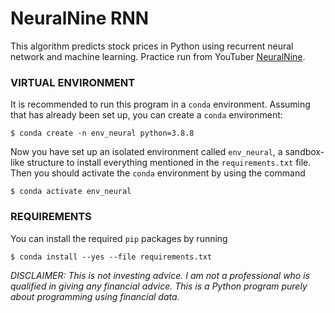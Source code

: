 # NeuralNine RNN
This algorithm predicts stock prices in Python using recurrent neural network and machine learning. Practice run from YouTuber <a href="https://www.youtube.com/watch?v=PuZY9q-aKLw">NeuralNine</a>.

### VIRTUAL ENVIRONMENT

It is recommended to run this program in a ``conda`` environment. Assuming that has already been set up, you can create a ``conda`` environment:
<pre>
<code>$ conda create -n env_neural python=3.8.8 </code>
</pre>

Now you have set up an isolated environment called ``env_neural``, a sandbox-like structure to install everything mentioned in the ``requirements.txt`` file. Then you should activate the ``conda`` environment by using the command
<pre>
<code>$ conda activate env_neural </code>
</pre>

### REQUIREMENTS

You can install the required ``pip`` packages by running
<pre>
<code>$ conda install --yes --file requirements.txt</code>
</pre>

<i>DISCLAIMER: This is not investing advice. I am not a professional who is qualified in giving any financial advice. This is a Python program purely about programming using financial data.</i>
